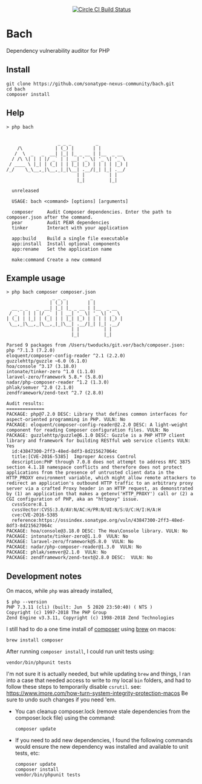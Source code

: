 <p align="center">
    <a href="https://circleci.com/gh/sonatype-nexus-community/bach"><img src="https://circleci.com/gh/sonatype-nexus-community/bach.svg?style=shield" alt="Circle CI Build Status"></img></a>
</p>

# Bach
Dependency vulnerability auditor for PHP

## Install

```
git clone https://github.com/sonatype-nexus-community/bach.git
cd bach
composer install
```

## Help

```
> php bach

  
                   _ _ _         _           
    /\            | (_) |       | |          
   /  \  _   _  __| |_| |_ _ __ | |__  _ __  
  / /\ \| | | |/ _` | | __| '_ \| '_ \| '_ \ 
 / ____ \ |_| | (_| | | |_| |_) | | | | |_) |
/_/    \_\__,_|\__,_|_|\__| .__/|_| |_| .__/ 
                          | |         | |    
                          |_|         |_|    

  unreleased

  USAGE: bach <command> [options] [arguments]

  composer     Audit Composer dependencies. Enter the path to composer.json after the command.
  pear         Audit PEAR dependencies
  tinker       Interact with your application

  app:build    Build a single file executable
  app:install  Install optional components
  app:rename   Set the application name

  make:command Create a new command
```

## Example usage

```
> php bach composer composer.json
                 _ _ _         _           
                | (_) |       | |          
  __ _ _   _  __| |_| |_ _ __ | |__  _ __  
 / _` | | | |/ _` | | __| '_ \| '_ \| '_ \ 
| (_| | |_| | (_| | | |_| |_) | | | | |_) |
 \__,_|\__,_|\__,_|_|\__| .__/|_| |_| .__/ 
                        | |         | |    
                        |_|         |_|    

Parsed 9 packages from /Users/twoducks/git.vor/bach/composer.json:
php ^7.1.3 (7.2.0)
eloquent/composer-config-reader ^2.1 (2.2.0)
guzzlehttp/guzzle ~6.0 (6.1.0)
hoa/console ^3.17 (3.18.0)
intonate/tinker-zero ^1.0 (1.1.0)
laravel-zero/framework 5.8.* (5.8.0)
nadar/php-composer-reader ^1.2 (1.3.0)
phlak/semver ^2.0 (2.1.0)
zendframework/zend-text ^2.7 (2.8.0)

Audit results:
==============
PACKAGE: php@7.2.0 DESC: Library that defines common interfaces for aspect-oriented programming in PHP. VULN: No
PACKAGE: eloquent/composer-config-reader@2.2.0 DESC: A light-weight component for reading Composer configuration files. VULN: No
PACKAGE: guzzlehttp/guzzle@6.1.0 DESC: Guzzle is a PHP HTTP client library and framework for building RESTful web service clients VULN: Yes
  id:43847300-2ff3-48ed-8df3-8d215627064c
  title:[CVE-2016-5385]  Improper Access Control
  description:PHP through 7.0.8 does not attempt to address RFC 3875 section 4.1.18 namespace conflicts and therefore does not protect applications from the presence of untrusted client data in the HTTP_PROXY environment variable, which might allow remote attackers to redirect an application's outbound HTTP traffic to an arbitrary proxy server via a crafted Proxy header in an HTTP request, as demonstrated by (1) an application that makes a getenv('HTTP_PROXY') call or (2) a CGI configuration of PHP, aka an "httpoxy" issue.
  cvssScore:8.1
  cvssVector:CVSS:3.0/AV:N/AC:H/PR:N/UI:N/S:U/C:H/I:H/A:H
  cve:CVE-2016-5385
  reference:https://ossindex.sonatype.org/vuln/43847300-2ff3-48ed-8df3-8d215627064c
PACKAGE: hoa/console@3.18.0 DESC: The Hoa\Console library. VULN: No
PACKAGE: intonate/tinker-zero@1.1.0  VULN: No
PACKAGE: laravel-zero/framework@5.8.0  VULN: No
PACKAGE: nadar/php-composer-reader@1.3.0  VULN: No
PACKAGE: phlak/semver@2.1.0  VULN: No
PACKAGE: zendframework/zend-text@2.8.0 DESC:  VULN: No
```

## Development notes

On macos, while `php` was already installed, 
```
$ php --version
PHP 7.3.11 (cli) (built: Jun  5 2020 23:50:40) ( NTS )
Copyright (c) 1997-2018 The PHP Group
Zend Engine v3.3.11, Copyright (c) 1998-2018 Zend Technologies
```

I still had to do a one time install of [composer](https://getcomposer.org) using [brew](https://brew.sh) on macos:
  ```
  brew install composer
  ``` 

After running `composer install`, I could run unit tests using:
  ```
  vendor/bin/phpunit tests
  ```
  I'm not sure it is actually needed, but while updating `brew` and things, I ran into a case that
  needed access to write to my local `bin` folders, and had to follow these steps to temporarily 
  disable `csrutil`. see: https://www.imore.com/how-turn-system-integrity-protection-macos
  Be sure to undo such changes if you need 'em.
  
* You can cleanup composer.lock (remove stale dependencies from the composer.lock file)
using the command:
  ```
  composer update
  ```

* If you need to add new dependencies, I found the following commands would
ensure the new dependency was installed and available to unit tests, etc:
  ```
  composer update
  composer install
  vendor/bin/phpunit tests
  ``` 
